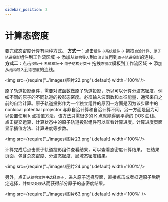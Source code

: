 ```yaml
---
sidebar_position: 2
---
```


# 计算态密度

要完成态密度计算有两种方式。
**方式一**：点击`组件`→`系统组件`→ 拖拽`自洽计算`、`原子轨道投影`组件到工作流区域 → 添加从`结构导入`到`自洽计算`再到`原子轨道投影`的连线。
**方式二**：点击`模板`→ `系统模板`→ `电子结构分类`→ 拖拽`态密度`模板到工作流区域 → 添加从`结构导入`到`态密度`的连线。

<img src={require("../images/图片22.png").default} width='100%'/>   

原子轨道投影组件，需要对波函数做原子轨道投影，所以可以计算分波态密度，例如不同的原子的不同轨道的投影态密度。必须输入波函数和本征能量，通常来自之前的自洽计算。原子轨道投影作为一个独立组件的原因一方面是因为该步骤中的 nonlocal potential projector 与非自洽计算和自洽计算不同，另一方面是因为可以设置使用 k 点插值方法，该方法只需很少的 K 点就能得到平滑的 DOS 曲线。
点击提交运算，计算状态中的原子轨道投影组件可以查看计算进度。计算进度页面显示插值方法、计算进度等参数。

<img src={require("../images/图片23.png").default} width='100%'/>   

计算完成后点击原子轨道投影组件查看结果，可以查看态密度计算结果。
在结果页面，包含总态密度、分波态密度、局域态密度结果。

<img src={require("../images/图片24.png").default} width='100%'/>   

另外，点击`从结构文件中选择原子`，进入原子选择界面，直接点击或者框选原子后确定选择，并`提交处理`从而获得部分原子的态密度结果。

<img src={require("../images/图片63.png").default} width='100%' />   


